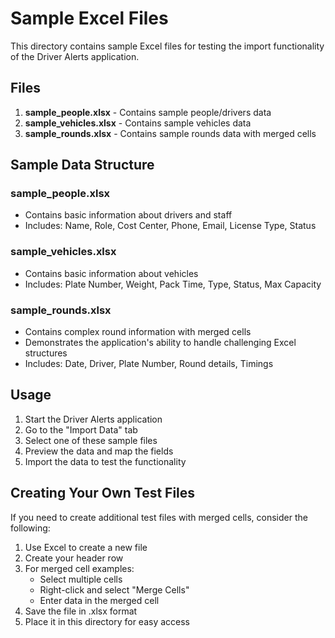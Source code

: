 # Sample Excel Files

This directory contains sample Excel files for testing the import functionality of the Driver Alerts application.

## Files

1. **sample_people.xlsx** - Contains sample people/drivers data
2. **sample_vehicles.xlsx** - Contains sample vehicles data
3. **sample_rounds.xlsx** - Contains sample rounds data with merged cells

## Sample Data Structure

### sample_people.xlsx
* Contains basic information about drivers and staff
* Includes: Name, Role, Cost Center, Phone, Email, License Type, Status

### sample_vehicles.xlsx
* Contains basic information about vehicles
* Includes: Plate Number, Weight, Pack Time, Type, Status, Max Capacity

### sample_rounds.xlsx
* Contains complex round information with merged cells
* Demonstrates the application's ability to handle challenging Excel structures
* Includes: Date, Driver, Plate Number, Round details, Timings

## Usage

1. Start the Driver Alerts application
2. Go to the "Import Data" tab
3. Select one of these sample files
4. Preview the data and map the fields
5. Import the data to test the functionality

## Creating Your Own Test Files

If you need to create additional test files with merged cells, consider the following:

1. Use Excel to create a new file
2. Create your header row
3. For merged cell examples:
   - Select multiple cells
   - Right-click and select "Merge Cells"
   - Enter data in the merged cell
4. Save the file in .xlsx format
5. Place it in this directory for easy access
